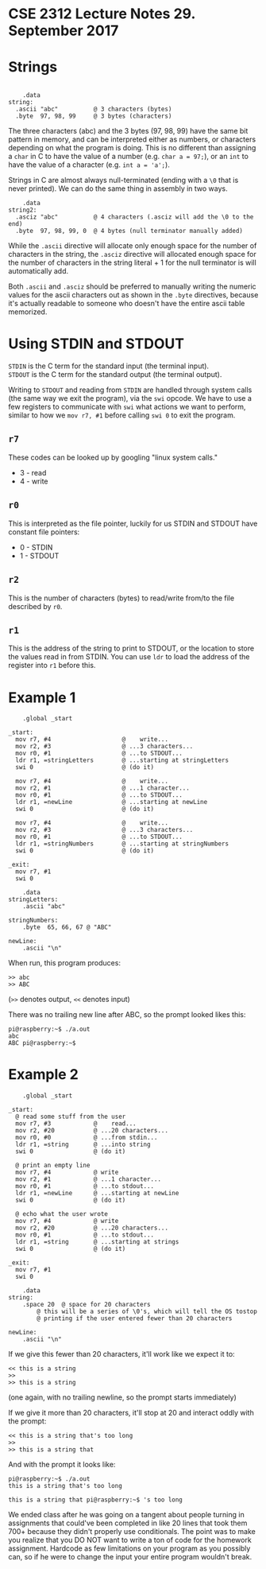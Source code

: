 CSE 2312
Lecture Notes
29. September 2017
====

Strings
===

```arm7

	.data
string:
  .ascii "abc"          @ 3 characters (bytes)
  .byte  97, 98, 99     @ 3 bytes (characters)
```

The three characters (abc) and the 3 bytes (97, 98, 99) have the same bit
pattern in memory, and can be interpreted either as numbers, or characters
depending on what the program is doing. This is no different than assigning
a `char` in C to have the value of a number (e.g. `char a = 97;`), or an `int`
to have the value of a character (e.g. `int a = 'a';`).

Strings in C are almost always null-terminated (ending with a `\0` that is 
never printed). We can do the same thing in assembly in two ways.

```arm7
	.data
string2:
  .asciz "abc"          @ 4 characters (.asciz will add the \0 to the end)
  .byte  97, 98, 99, 0  @ 4 bytes (null terminator manually added)
```

While the `.ascii` directive will allocate only enough space for the number of
characters in the string, the `.asciz` directive will allocated enough space
for the number of characters in the string literal + 1 for the null terminator
is will automatically add.

Both `.ascii` and `.asciz` should be preferred to manually writing the numeric
values for the ascii characters out as shown in the `.byte` directives, because
it's actually readable to someone who doesn't have the entire ascii table
memorized. 

Using STDIN and STDOUT
===

`STDIN` is the C term for the standard input (the terminal input).  
`STDOUT` is the C term for the standard output (the terminal output).  

Writing to `STDOUT` and reading from `STDIN` are handled through system calls
(the same way we exit the program), via the `swi` opcode. We have to use a few
registers to communicate with `swi` what actions we want to perform, similar to
how we `mov r7, #1` before calling `swi 0` to exit the program.

`r7`
---
These codes can be looked up by googling "linux system calls."
* 3 - read
* 4 - write

`r0`
---
This is interpreted as the file pointer, luckily for us STDIN and STDOUT have
constant file pointers:
* 0 - STDIN
* 1 - STDOUT

`r2`
---
This is the number of characters (bytes) to read/write from/to the file
described by `r0`.

`r1`
---
This is the address of the string to print to STDOUT, or the location to
store the values read in from STDIN. You can use `ldr` to load the address
of the register into `r1` before this.


Example 1
===

```arm7
	.global _start

_start:
  mov r7, #4                    @    write...
  mov r2, #3                    @ ...3 characters...
  mov r0, #1                    @ ...to STDOUT...
  ldr r1, =stringLetters        @ ...starting at stringLetters
  swi 0                         @ (do it)

  mov r7, #4                    @    write...
  mov r2, #1                    @ ...1 character...
  mov r0, #1                    @ ...to STDOUT...
  ldr r1, =newLine              @ ...starting at newLine
  swi 0                         @ (do it)

  mov r7, #4                    @    write...
  mov r2, #3                    @ ...3 characters...
  mov r0, #1                    @ ...to STDOUT...
  ldr r1, =stringNumbers        @ ...starting at stringNumbers
  swi 0                         @ (do it)

_exit:
  mov r7, #1
  swi 0

	.data
stringLetters:
	.ascii "abc"

stringNumbers:
	.byte  65, 66, 67 @ "ABC"

newLine:
	.ascii "\n"
```

When run, this program produces:
```
>> abc
>> ABC
```
(`>>` denotes output, `<<` denotes input)

There was no trailing new line after ABC, so the prompt looked likes this:
```
pi@raspberry:~$ ./a.out
abc
ABC pi@raspberry:~$ 
```

Example 2
===

```arm7
	.global _start

_start:
  @ read some stuff from the user
  mov r7, #3            @    read...
  mov r2, #20           @ ...20 characters...
  mov r0, #0            @ ...from stdin...
  ldr r1, =string       @ ...into string
  swi 0                 @ (do it)

  @ print an empty line
  mov r7, #4            @ write
  mov r2, #1            @ ...1 character...
  mov r0, #1            @ ...to stdout...
  ldr r1, =newLine      @ ...starting at newLine
  swi 0                 @ (do it)

  @ echo what the user wrote
  mov r7, #4            @ write
  mov r2, #20           @ ...20 characters...
  mov r0, #1            @ ...to stdout...
  ldr r1, =string       @ ...starting at strings
  swi 0                 @ (do it)

_exit:
  mov r7, #1
  swi 0

	.data
string:
	.space 20  @ space for 20 characters
        @ this will be a series of \0's, which will tell the OS tostop
        @ printing if the user entered fewer than 20 characters

newLine:
	.ascii "\n"
```

If we give this fewer than 20 characters, it'll work like we expect it to:
```
<< this is a string
>> 
>> this is a string
```
(one again, with no trailing newline, so the prompt starts immediately)

If we give it more than 20 characters, it'll stop at 20 and interact oddly with
the prompt:
```
<< this is a string that's too long
>>
>> this is a string that
```
And with the prompt it looks like:
```
pi@raspberry:~$ ./a.out
this is a string that's too long

this is a string that pi@raspberry:~$ 's too long
```

We ended class after he was going on a tangent about people turning in
assignments that could've been completed in like 20 lines that took them
700+ because they didn't properly use conditionals. The point was to make you
realize that you DO NOT want to write a ton of code for the homework assignment.
Hardcode as few limitations on your program as you possibly can, so if he were
to change the input your entire program wouldn't break.  

